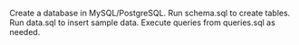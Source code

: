 Create a database in MySQL/PostgreSQL.
Run schema.sql to create tables.
Run data.sql to insert sample data.
Execute queries from queries.sql as needed.
